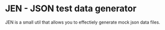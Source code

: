 JEN - JSON test data generator
==============================

JEN is a small util that allows you to effectiely generate mock json data files.





